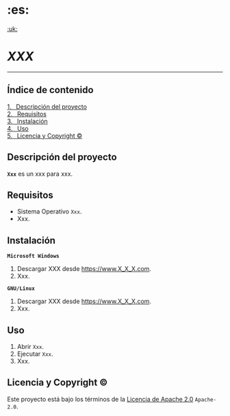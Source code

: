 <!---------------->
<!----LICENCIA---->
<!---------------->
<!--
Copyright 2024 96985922+Damian-Lorente@users.noreply.github.com

Licensed under the Apache License, Version 2.0 (the "License");
you may not use this file except in compliance with the License.
You may obtain a copy of the License at

  http://www.apache.org/licenses/LICENSE-2.0

Unless required by applicable law or agreed to in writing, software
distributed under the License is distributed on an "AS IS" BASIS,
WITHOUT WARRANTIES OR CONDITIONS OF ANY KIND, either express or implied.
See the License for the specific language governing permissions and
limitations under the License.
-->



<!------------------->
<!----DESCRIPCION---->
<!------------------->
<!--Archivo "Readme.md" para el repositorio-->
<!--de GitHub "Xxx".-->



<!-------------------------->
<!----DOCUMENTO MARKDOWN---->
<!-------------------------->
<!---1 Selección de idioma--->
<!---1.1 Idioma actual (Español)--->
<h1>:es:</h1>
<!---1.2 Otros idiomas--->
<a href="../../..">:uk:</a>


<!---2 Nombre del proyecto--->
# *XXX*
---


<!---3 Índice de contenido--->
## Índice de contenido
[1.&ensp; Descripción del proyecto](#descripción-del-proyecto)<br>
[2.&ensp; Requisitos](#requisitos)<br>
[3.&ensp; Instalación](#instalación)<br>
[4.&ensp; Uso](#uso)<br>
[5.&ensp; Licencia y Copyright ©](#licencia-y-copyright-)


<!---4 Descripción del proyecto-->
## Descripción del proyecto
**`Xxx`** es un xxx para xxx.


<!---5 Requisitos de uso-->
## Requisitos
+  Sistema Operativo `Xxx`.
+  Xxx.


<!---6 Proceso de instalación-->
<!---6.1 Microsoft Windows--->
## Instalación
**`Microsoft Windows`**
1. Descargar XXX desde <https://www.X_X_X.com>.
2. Xxx.
<!---6.2 GNU/Linux--->
**`GNU/Linux`**
1. Descargar XXX desde <https://www.X_X_X.com>.
2. Xxx.


<!---7 Instrucciones de uso-->
## Uso
1. Abrir `Xxx`.
2. Ejecutar `Xxx`.
3. Xxx.


<!---8 Licencia de uso-->
## Licencia y Copyright ©
Este proyecto está bajo los términos de la <a href="..\License.md">Licencia de Apache 2.0</a> `Apache-2.0`.